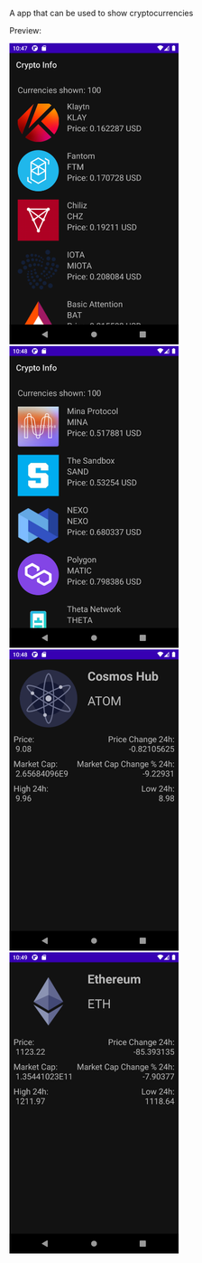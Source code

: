 A app that can be used to show cryptocurrencies

Preview:

<img width="300px" src="images/Screen 1.png" /> &emsp; &emsp; <img width="300px" src="images/Screen 2.png" /> 
&emsp; &emsp; <img width="300px" src="images/Screen 3.png" /> <img width="300px" src="images/Screen 4.png" /> 
